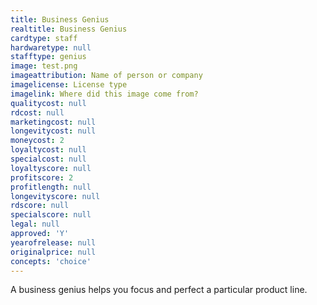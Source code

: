 ```yaml
---
title: Business Genius
realtitle: Business Genius
cardtype: staff
hardwaretype: null
stafftype: genius
image: test.png
imageattribution: Name of person or company
imagelicense: License type
imagelink: Where did this image come from?
qualitycost: null
rdcost: null
marketingcost: null
longevitycost: null
moneycost: 2
loyaltycost: null
specialcost: null
loyaltyscore: null
profitscore: 2
profitlength: null
longevityscore: null
rdscore: null
specialscore: null
legal: null
approved: 'Y'
yearofrelease: null
originalprice: null
concepts: 'choice'
---
```


A business genius helps you focus and perfect a particular product line.

